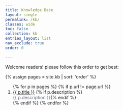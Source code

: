 ```yaml
---
title: Knowledge Base
layout: single
permalink: /kb/
classes: wide
toc: false
collection: kb
entries_layout: list
nav_exclude: true
order: 0

---
```


Welcome readers! please follow this order to get best:

{% assign pages = site.kb | sort: 'order' %}
<ol>
{% for p in pages %}
  {% if p.url != page.url %}
  <li>
    <a href="{{ p.url | relative_url }}">{{ p.title }}</a>
    {% if p.description %}<br><span style="color:#6b7280">{{ p.description }}</span>{% endif %}
  </li>
  {% endif %}
{% endfor %}
</ol>
